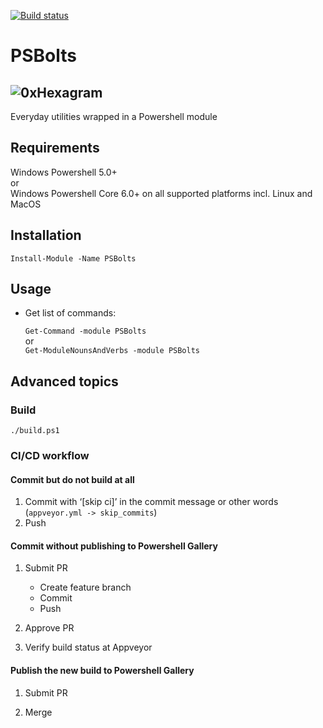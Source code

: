[![Build status](https://ci.appveyor.com/api/projects/status/1dli2nc0p8opclcm?svg=true)](https://ci.appveyor.com/project/mao/psbolts)

PSBolts
=======

![0xHexagram][hexagram]
-----------------------
Everyday utilities wrapped in a Powershell module


Requirements
------------

Windows Powershell 5.0+   
  or   
Windows Powershell Core 6.0+ on all supported platforms incl. Linux and MacOS


Installation
------------

`Install-Module -Name PSBolts`



Usage
-----

- Get list of commands:

  `Get-Command -module PSBolts`  
or  
  `Get-ModuleNounsAndVerbs -module PSBolts`


Advanced topics
---------------

### Build

`./build.ps1`


### CI/CD workflow


#### Commit but do not build at all

1. Commit with ‘[skip ci]’ in the commit message or other words (`appveyor.yml -> skip_commits`)
2. Push



#### Commit without publishing to Powershell Gallery

1. Submit PR
   - Create feature branch
   - Commit
   - Push

2. Approve PR

3. Verify build status at Appveyor


#### Publish the new build to Powershell Gallery

1. Submit PR

2. Merge


[hexagram]: https://gist.githubusercontent.com/TurboBasic/9dfd228781a46c7b7076ec56bc40d5ab/raw/03942052ba28c4dc483efcd0ebf4bfc6809ed0d0/hexagram3D.png 'hexagram of Wisdom'
